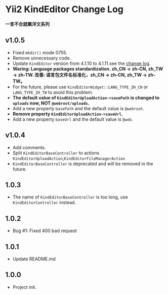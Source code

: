 Yii2 KindEditor Change Log
==========================
**一言不合就飙洋文系列**


v1.0.5
-----------------------

- Fixed `mkdir()` mode 0755.
- Remove unnecessary code.
- Update `KindEditor` version from 4.1.10 to 4.1.11.see the [change log](http://kindeditor.net/docs/changelog.html).
- **Waring: Language packages standardization. zh_CN -> zh-CN, zh_TW -> zh-TW. 改善: 语言包文件名标准化，zh_CN -> zh-CN, zh_TW -> zh-TW。**
- For the future, please use `KindEditorWidget::LANG_TYPE_ZH_CN` or `LANG_TYPE_ZH_TW` to avoid this problem.
- **The default value of `KindEditorUploadAction->savePath` is changed to `uploads` now, NOT `@webroot/uploads`.**
- Add a new property `basePath` and the default value is `@webroot`.
- **Remove property `KindEditorUploadAction->saveUrl`.**
- Add a new property `baseUrl` and the default value is `@web`.


v1.0.4
-----------------------

- Add comments.
- Split `KindEditorBaseController` to actions `KindEditorUploadAction`,`KindEditorFileManagerAction`
- `KindEditorBaseController` is deprecated and will be removed in the future.


1.0.3
-----------------------

- The name of `KindEditorBaseController` is too long, use `KindEditorController` instead.


1.0.2
-----------------------

- Bug #1: Fixed 400 bad request


1.0.1
-----------------------

- Update README.md


1.0.0
-----------------------

- Project init.